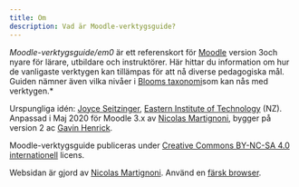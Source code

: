 ```yaml
---
title: Om
description: Vad är Moodle-verktygsguide?
---
```


*Moodle-verktygsguide/em0* är ett referenskort för [Moodle](https://moodle.org/) version 3och nyare för lärare, utbildare och instruktörer. Här hittar du information om hur de vanligaste verktygen kan tillämpas för att nå diverse pedagogiska mål. Guiden nämner även vilka nivåer i [Blooms taxonomi](https://en.wikipedia.org/wiki/Bloom%27s_taxonomy)som kan nås med verktygen.*

Urspungliga idén: [Joyce Seitzinger](https://twitter.com/catspyjamasnz), [Eastern Institute of Technology](https://www.eit.ac.nz/) (NZ). Anpassad i Maj 2020 för Moodle 3.x av [Nicolas Martignoni](https://blog.martignoni.net/a-propos/), bygger på version 2 ac [Gavin Henrick](https://twitter.com/ghenrick).

Moodle-verktygsguide publiceras under [Creative Commons BY-NC-SA 4.0 internationell](https://creativecommons.org/licenses/by-nc-sa/4.0/) licens.

Websidan är gjord av [Nicolas Martignoni](https://blog.martignoni.net/a-propos/). Använd en [färsk browser](https://browsehappy.com/).
